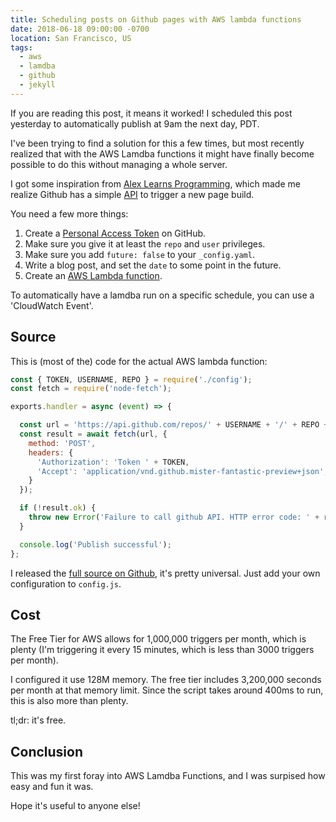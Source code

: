 ```yaml
---
title: Scheduling posts on Github pages with AWS lambda functions
date: 2018-06-18 09:00:00 -0700
location: San Francisco, US
tags:
  - aws
  - lamdba
  - github
  - jekyll
---
```


If you are reading this post, it means it worked! I scheduled this post
yesterday to automatically publish at 9am the next day, PDT.

I've been trying to find a solution for this a few times, but most recently
realized that with the AWS Lamdba functions it might have finally become
possible to do this without managing a whole server.

I got some inspiration from [Alex Learns Programming][1], which made me
realize Github has a simple [API][2] to trigger a new page build.

You need a few more things:

1. Create a [Personal Access Token][3] on GitHub.
2. Make sure you give it at least the `repo` and `user` privileges.
3. Make sure you add `future: false` to your `_config.yaml`.
4. Write a blog post, and set the `date` to some point in the future.
5. Create an [AWS Lambda function][4].

To automatically have a lamdba run on a specific schedule, you can use a
'CloudWatch Event'.

Source
------

This is (most of the) code for the actual AWS lambda function:

```js
const { TOKEN, USERNAME, REPO } = require('./config');
const fetch = require('node-fetch');

exports.handler = async (event) => {

  const url = 'https://api.github.com/repos/' + USERNAME + '/' + REPO + '/pages/builds';
  const result = await fetch(url, {
    method: 'POST',
    headers: {
      'Authorization': 'Token ' + TOKEN,
      'Accept': 'application/vnd.github.mister-fantastic-preview+json',
    }
  });

  if (!result.ok) {
    throw new Error('Failure to call github API. HTTP error code: ' + result.status);
  }

  console.log('Publish successful');
};
```

I released the [full source on Github][5], it's pretty universal. Just add your
own configuration to `config.js`.

Cost
----

The Free Tier for AWS allows for 1,000,000 triggers per month, which is plenty (I'm
triggering it every 15 minutes, which is less than 3000 triggers per month).

I configured it use 128M memory. The free tier includes 3,200,000 seconds per month
at that memory limit. Since the script takes around 400ms to run, this is also more
than plenty.

tl;dr: it's free.

Conclusion
----------

This was my first foray into AWS Lamdba Functions, and I was surpised how easy
and fun it was.

Hope it's useful to anyone else!

[1]: http://code.alxmjo.com/how-to-schedule-posts-with-jekyll/
[2]: https://developer.github.com/v3/repos/pages/#request-a-page-build
[3]: https://github.com/settings/tokens
[4]: https://aws.amazon.com/lambda/
[5]: https://github.com/evert/github-pages-aws-lambda-publish
